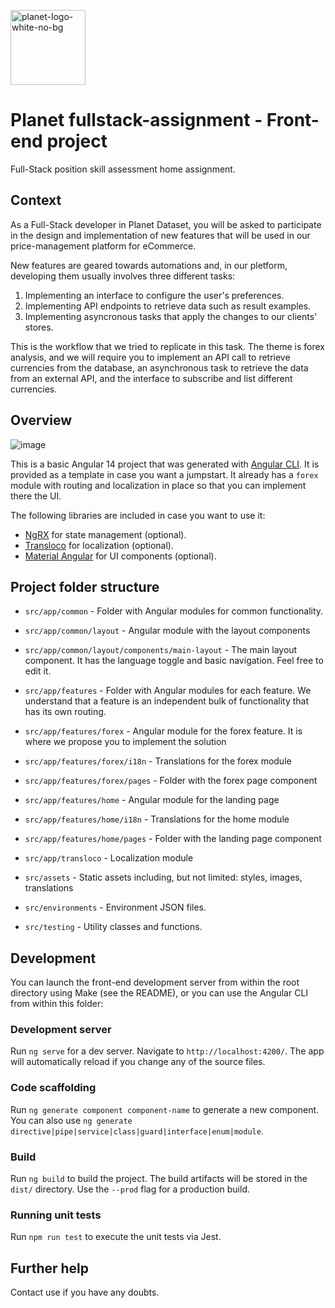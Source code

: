 <img src="https://user-images.githubusercontent.com/28607713/139576077-5c322bfa-d71b-414b-9b63-ff4c53ec9a8d.png"
     alt="planet-logo-white-no-bg"
     width="120">

# Planet fullstack-assignment - Front-end project
Full-Stack position skill assessment home assignment.

## Context
As a Full-Stack developer in Planet Dataset, you will be asked to participate in the design
and implementation of new features that will be used in our price-management platform for
eCommerce.

New features are geared towards automations and, in our pletform, developing them usually
involves three different tasks:
1. Implementing an interface to configure the user's preferences.
2. Implementing API endpoints to retrieve data such as result examples.
3. Implementing asyncronous tasks that apply the changes to our clients' stores.

This is the workflow that we tried to replicate in this task. The theme is forex analysis,
and we will require you to implement an API call to retrieve currencies from the database,
an asynchronous task to retrieve the data from an external API, and the interface to subscribe
and list different currencies.

## Overview
![image](https://user-images.githubusercontent.com/28607713/212686851-36002b8f-d2e6-46ef-a5c8-3da98041f302.png)


This is a basic Angular 14 project that was generated with [Angular CLI](https://github.com/angular/angular-cli). It is provided
as a template in case you want a jumpstart. It already has a `forex` module with routing and localization in place so that you
can implement there the UI.

The following libraries are included in case you want to use it:
- [NgRX](https://ngrx.io/) for state management (optional).
- [Transloco](https://ngneat.github.io/transloco/) for localization (optional).
- [Material Angular](https://material.angular.io/) for UI components (optional).

## Project folder structure

- `src/app/common` - Folder with Angular modules for common functionality.

- `src/app/common/layout` - Angular module with the layout components

- `src/app/common/layout/components/main-layout` - The main layout component. It has the language toggle and basic navigation. Feel free to edit it.

- `src/app/features` - Folder with Angular modules for each feature. We understand that a feature is an independent bulk of functionality that has its own routing. 

- `src/app/features/forex` - Angular module for the forex feature. It is where we propose you to implement the solution

- `src/app/features/forex/i18n` - Translations for the forex module

- `src/app/features/forex/pages` - Folder with the forex page component

- `src/app/features/home` - Angular module for the landing page

- `src/app/features/home/i18n` - Translations for the home module

- `src/app/features/home/pages` - Folder with the landing page component

- `src/app/transloco` - Localization module

- `src/assets` - Static assets including, but not limited: styles, images, translations

- `src/environments` - Environment JSON files.

- `src/testing` - Utility classes and functions.

## Development
You can launch the front-end development server from within the root directory using Make (see the README), or you can
use the Angular CLI from within this folder:

### Development server

Run `ng serve` for a dev server. Navigate to `http://localhost:4200/`. The app will automatically reload if you change any of the source files.

### Code scaffolding

Run `ng generate component component-name` to generate a new component. You can also use `ng generate directive|pipe|service|class|guard|interface|enum|module`.

### Build

Run `ng build` to build the project. The build artifacts will be stored in the `dist/` directory. Use the `--prod` flag for a production build.

### Running unit tests

Run `npm run test` to execute the unit tests via Jest.

## Further help
Contact use if you have any doubts.
